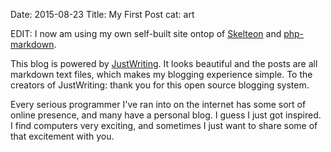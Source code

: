 Date: 2015-08-23
Title: My First Post
cat: art

EDIT: I now am using my own self-built site ontop of [Skelteon](https://github.com/dhg/Skeleton) and [php-markdown](https://github.com/michelf/php-markdown).

This blog is powered by [JustWriting](https://github.com/hjue/JustWriting).
It looks beautiful and the posts are all markdown text files, which makes
my blogging experience simple. To the creators of JustWriting: thank you for this open source blogging system.

Every serious programmer I've ran into on the internet has some sort of online presence, and many have a personal blog. I guess I just got inspired. I find computers very exciting, and sometimes I just want
to share some of that excitement with you.
